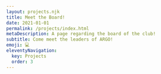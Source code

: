 ```yaml
---
layout: projects.njk
title: Meet the Board!
date: 2021-01-01
permalink: /projects/index.html
metaDescription: A page regarding the board of the club!
subtitle: Come meet the leaders of ARGO!
emoji: 💻
eleventyNavigation:
  key: Projects
  order: 3
---
```

